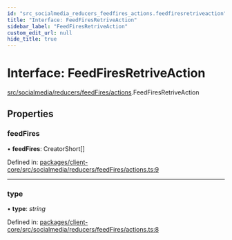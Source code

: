 ```yaml
---
id: "src_socialmedia_reducers_feedfires_actions.feedfiresretriveaction"
title: "Interface: FeedFiresRetriveAction"
sidebar_label: "FeedFiresRetriveAction"
custom_edit_url: null
hide_title: true
---
```


# Interface: FeedFiresRetriveAction

[src/socialmedia/reducers/feedFires/actions](../modules/src_socialmedia_reducers_feedfires_actions.md).FeedFiresRetriveAction

## Properties

### feedFires

• **feedFires**: CreatorShort[]

Defined in: [packages/client-core/src/socialmedia/reducers/feedFires/actions.ts:9](https://github.com/xr3ngine/xr3ngine/blob/716a06460/packages/client-core/src/socialmedia/reducers/feedFires/actions.ts#L9)

___

### type

• **type**: *string*

Defined in: [packages/client-core/src/socialmedia/reducers/feedFires/actions.ts:8](https://github.com/xr3ngine/xr3ngine/blob/716a06460/packages/client-core/src/socialmedia/reducers/feedFires/actions.ts#L8)
